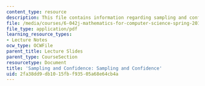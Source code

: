 ```yaml
---
content_type: resource
description: This file contains information regarding sampling and confidence.
file: /media/courses/6-042j-mathematics-for-computer-science-spring-2015/2fa38dd9db1015fbf93505a68e64cb4a_MIT6_042JS15_SmplingConfid.pdf
file_type: application/pdf
learning_resource_types:
- Lecture Notes
ocw_type: OCWFile
parent_title: Lecture Slides
parent_type: CourseSection
resourcetype: Document
title: 'Sampling and Confidence: Sampling and Confidence'
uid: 2fa38dd9-db10-15fb-f935-05a68e64cb4a
---
```

